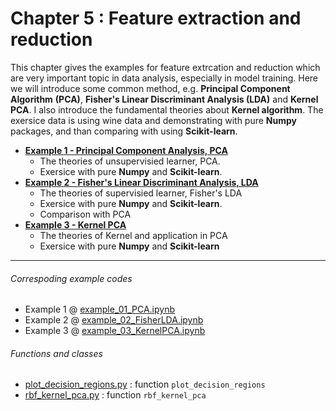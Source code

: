 # Chapter 5 : Feature extraction and reduction
This chapter gives the examples for feature extrcation and reduction which are very important topic in data analysis, especially in model training. Here we will introduce some common method, e.g. **Principal Component Algorithm** **(PCA)**, **Fisher's Linear Discriminant Analysis (LDA)** and **Kernel PCA**. I also introduce the fundamental theories about **Kernel algorithm**. The exersice data is using wine data and demonstrating with pure **Numpy** packages, and than comparing with using **Scikit-learn**.

- [**Example 1 - Principal Component Analysis, PCA**](example_01_PCA.ipynb)
   - The theories of unsupervisied learner, PCA.
   - Exersice with pure **Numpy** and **Scikit-learn**.
- [**Example 2 - Fisher's Linear Discriminant Analysis, LDA**](example_02_FisherLDA.ipynb)
   - The theories of supervisied learner, Fisher's LDA
   - Exersice with pure **Numpy** and **Scikit-learn**.
   - Comparison with PCA
- [**Example 3 - Kernel PCA**](example_03_KernelPCA.ipynb)
   - The theories of Kernel and application in PCA
   - Exersice with pure **Numpy** and **Scikit-learn**

---
###### Correspoding example codes
* Example 1 @ [example_01_PCA.ipynb](example_01_PCA.ipynb)
* Example 2 @ [example_02_FisherLDA.ipynb](example_02_FisherLDA.ipynb)
* Example 3 @ [example_03_KernelPCA.ipynb](example_03_KernelPCA.ipynb)

###### Functions and classes
* [plot_decision_regions.py](plot_decision_regions.py) : function `plot_decision_regions`
* [rbf_kernel_pca.py](rbf_kernel_pca.py) : function `rbf_kernel_pca`
